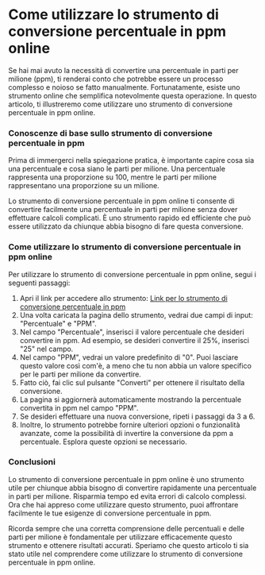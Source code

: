 Come utilizzare lo strumento di conversione percentuale in ppm online
=====================================================================

Se hai mai avuto la necessità di convertire una percentuale in parti per milione (ppm), ti renderai conto che potrebbe essere un processo complesso e noioso se fatto manualmente. Fortunatamente, esiste uno strumento online che semplifica notevolmente questa operazione. In questo articolo, ti illustreremo come utilizzare uno strumento di conversione percentuale in ppm online.

### Conoscenze di base sullo strumento di conversione percentuale in ppm

Prima di immergerci nella spiegazione pratica, è importante capire cosa sia una percentuale e cosa siano le parti per milione. Una percentuale rappresenta una proporzione su 100, mentre le parti per milione rappresentano una proporzione su un milione.

Lo strumento di conversione percentuale in ppm online ti consente di convertire facilmente una percentuale in parti per milione senza dover effettuare calcoli complicati. È uno strumento rapido ed efficiente che può essere utilizzato da chiunque abbia bisogno di fare questa conversione.

### Come utilizzare lo strumento di conversione percentuale in ppm online

Per utilizzare lo strumento di conversione percentuale in ppm online, segui i seguenti passaggi:

1. Apri il link per accedere allo strumento: [Link per lo strumento di conversione percentuale in ppm](https://www.onlinecalculatorsfree.com/it/convert/percent-to-ppm.html)
2. Una volta caricata la pagina dello strumento, vedrai due campi di input: "Percentuale" e "PPM".
3. Nel campo "Percentuale", inserisci il valore percentuale che desideri convertire in ppm. Ad esempio, se desideri convertire il 25%, inserisci "25" nel campo.
4. Nel campo "PPM", vedrai un valore predefinito di "0". Puoi lasciare questo valore così com'è, a meno che tu non abbia un valore specifico per le parti per milione da convertire.
5. Fatto ciò, fai clic sul pulsante "Converti" per ottenere il risultato della conversione.
6. La pagina si aggiornerà automaticamente mostrando la percentuale convertita in ppm nel campo "PPM".
7. Se desideri effettuare una nuova conversione, ripeti i passaggi da 3 a 6.
8. Inoltre, lo strumento potrebbe fornire ulteriori opzioni o funzionalità avanzate, come la possibilità di invertire la conversione da ppm a percentuale. Esplora queste opzioni se necessario.

### Conclusioni

Lo strumento di conversione percentuale in ppm online è uno strumento utile per chiunque abbia bisogno di convertire rapidamente una percentuale in parti per milione. Risparmia tempo ed evita errori di calcolo complessi. Ora che hai appreso come utilizzare questo strumento, puoi affrontare facilmente le tue esigenze di conversione percentuale in ppm.

Ricorda sempre che una corretta comprensione delle percentuali e delle parti per milione è fondamentale per utilizzare efficacemente questo strumento e ottenere risultati accurati. Speriamo che questo articolo ti sia stato utile nel comprendere come utilizzare lo strumento di conversione percentuale in ppm online.